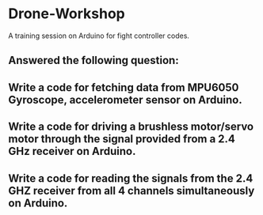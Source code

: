# Drone-Workshop
A training session on Arduino for fight controller codes.

## Answered the following question:

Write a code for fetching data from MPU6050 Gyroscope, accelerometer sensor on Arduino.
--
Write a code for driving a brushless motor/servo motor through the signal provided from a 2.4 
GHz receiver on Arduino.
--
Write a code for reading the signals from the 2.4 GHZ receiver from all 4 channels simultaneously 
on Arduino.
--
